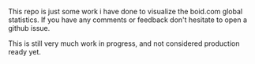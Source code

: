 This repo is just some work i have done to visualize the boid.com global statistics.
If you have any comments or feedback don't hesitate to open a github issue.

This is still very much work in progress, and not considered production ready yet.


